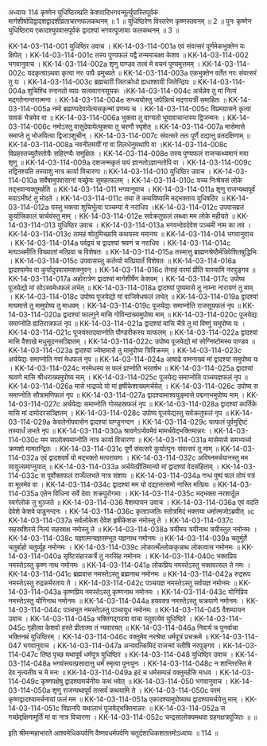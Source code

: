 अध्यायः 114
कृष्णेन युधिष्ठिरम्प्रति केशवादिभगवन्मूर्त्युपास्तिपूर्वकं मार्गशीर्षादिद्वादशद्वादशीव्रताचरणफलकथनम् ॥ 1 ॥ युधिष्ठिरेण विस्तरेण कृष्णस्तवनम् ॥ 2 ॥ पुनः कृष्णेन युधिष्ठिराय एकादश्युपवासपूर्वकं द्वादश्यां भगवत्पूजायाः फलकथनम् ॥ 3 ॥

KK-14-03-114-001	युधिष्ठिर उवाच ।
KK-14-03-114-001a	एवं संवत्सरं पूर्णमेकभुक्तेन यः क्षिपेत् ।
KK-14-03-114-001c	तस्य पुण्यफलं यद्वै तन्ममाचक्ष्व केशव ॥
KK-14-03-114-002	भगवानुवाच ।
KK-14-03-114-002a	शृणु पाण्डव तत्त्वं मे वचनं पुण्यमुत्तमम् ।
KK-14-03-114-002c	यदकृत्वाऽथवा कृत्वा नरः पापैः प्रमुच्यते ॥
KK-14-03-114-003a	एकभुक्तेन वर्तेत नरः संवत्सरं तु यः ।
KK-14-03-114-003c	ब्रह्मचारी जितक्रोधो ह्यधश्शायी जितेन्द्रियः ॥
KK-14-03-114-004a	शुचिश्चि स्नानतो व्यग्रः सत्यवागनसूयकः ।KK-14-03-114-004c	अर्चन्नेव तु मां नित्यं मद्गतेनान्तरात्मना ।
KK-14-03-114-004e	सन्ध्ययोस्तु जपेन्नित्यं मद्गायत्रीं समाहितः ॥
KK-14-03-114-005a	नमो ब्रह्मण्यदेवायेत्यसकृन्मां प्रणम्य च ।
KK-14-03-114-005c	विप्रमग्रासने कृत्वा यावकं भैत्रमेव वा ॥
KK-14-03-114-006a	भुक्त्वा तु वाग्यतो भूमावाचान्तस्य द्विजन्मनः ।
KK-14-03-114-006c	नमोऽस्तु वासुदेवायेत्युक्त्वा तु चरणौ स्पृशेत् ॥
KK-14-03-114-007a	मासेमासे समाप्ते तु भोजयित्वा द्विजाञ्शुचीन् ।
KK-14-03-114-007c	संवत्सरे ततः पूर्णे दद्यात्तु व्रतदक्षिणाम् ॥
KK-14-03-114-008a	नवनीतमयीं गां वा तिलधेनुमथापि वा ।KK-14-03-114-008c	विप्रहस्तच्युतैस्तोयैः सहिरण्यैः समुक्षितः ।
KK-14-03-114-008e	तस्य पुण्यफलं राजन्कथ्यमानं मया शृणु ॥
KK-14-03-114-009a	दशजन्मकृतं पापं ज्ञानतोऽज्ञानतोपि वा ।
KK-14-03-114-009c	तद्विनश्यति तस्याशु नात्र कार्या विचारणा ॥
KK-14-03-114-010	युधिष्ठिर उवाच ।
KK-14-03-114-010a	सर्वेषामुपवासानां यच्छ्रेयः सुमहत्फलम् ।
KK-14-03-114-010c	यच्च निःश्रेयसं लोके तद्भवान्वक्तुमर्हति ॥
KK-14-03-114-011	भगवानुवाच ।
KK-14-03-114-011a	शृणु राजन्यथापूर्वं मयाऽभीष्टं तु मोदते ।
KK-14-03-114-011c	तथा ते कथयिष्यामि मद्भक्ताय युधिषठिर ॥
KK-14-03-114-012a	यस्तु भक्त्या शुचिर्भूत्वा पञ्चम्यां मे नराधिप ।KK-14-03-114-012c	उपवासव्रतं कुर्यात्त्रिकालं चार्चयंस्तु माम् ।
KK-14-03-114-012e	सर्वक्रतुफलं लब्ध्वा मम लोके महीयते ॥
KK-14-03-114-013	युधिष्ठिर उवाच ।
KK-14-03-114-013a	भगवन्देवदेवेश पञ्चमी नाम का तव ।
KK-14-03-114-013c	तामहं श्रोतुमिच्छामि कथयस्व ममानघ ॥
KK-14-03-114-014	भगवानुवाच ।
KK-14-03-114-014a	पर्वद्वयं च द्वादश्यां श्रवणं च नराधिप ।
KK-14-03-114-014c	मत्पञ्चमीति विख्यातां मत्प्रिया च विशेषतः ॥
KK-14-03-114-015a	तस्मात्तु ब्राह्मणश्रेष्ठैर्मन्निवेशितबुद्धिभिः ।
KK-14-03-114-015c	उपवासस्तु कर्तव्यो मत्प्रियार्तं विशेषतः ॥
KK-14-03-114-016a	द्वादश्यामेव वा कुर्यादुपवासमशक्नुवन् ।
KK-14-03-114-016c	तेनाहं परमां प्रीति यास्यामि नरपुङ्गव ॥
KK-14-03-114-017a	अहोरात्रेण द्वादश्यां मार्गशीर्षेण केशवम् ।
KK-14-03-114-017c	उपोष्य पूजयेद्यो मां सोऽस्वमेधफलं लभेत् ॥
KK-14-03-114-018a	द्वादश्यां पुष्यमासे तु नाम्ना नारायणं तु माम् ।
KK-14-03-114-018c	उपोष्य पूजयेद्यो मां वाजिमेधफलं लभेत् ॥
KK-14-03-114-019a	द्वादश्यां माघमासे तु मामुपोष्य तु माधवम् ।
KK-14-03-114-019c	पूजयेद्यः समाप्नोति राजसूयफलं नृप ॥
KK-14-03-114-020a	द्वादश्यां फाल्गुने मासि गोविन्दाख्यमुपोष्य माम् ॥
KK-14-03-114-020c	पूजयेद्यः समाप्नोति ह्यतिरात्रफलं नृप ॥
KK-14-03-114-021a	द्वादश्यां मासि चैत्रे तु मां विष्णुं समुपोष्य यः ।
KK-14-03-114-021c	पूजयंस्तदवाप्नोति पौण्डरीकस्य यत्फलम् ॥
KK-14-03-114-022a	द्वादश्यां मासि वैशाखे मधुसूदनसञ्ज्ञितम् ।
KK-14-03-114-022c	उपोष्य पूजयेद्यो मां सोग्निष्टोमस्य पाण्डव ॥
KK-14-03-114-023a	द्वादश्यां ज्येष्ठमासे तु मामुपोष्य त्रिविक्रमम् ।
KK-14-03-114-023c	अर्ययेद्यः समाप्नोति गवां मेधफलं नृप ॥
KK-14-03-114-024a	आषाढे वामनाख्यं मां द्वादश्यां समुपोष्य यः ।
KK-14-03-114-024c	नरमेधस्य स फलं प्राप्नोति भरतर्षभ ॥
KK-14-03-114-025a	द्वादश्यां श्रावणे मासि श्रीधराख्यमुपोष्य माम् ।
KK-14-03-114-025c	पूजयेद्य समाप्नोति पञ्चयज्ञफलं नृप ॥
KK-14-03-114-026a	मासे भाद्रपदे यो मां हृषीकेशाख्यमर्चयेत् ।
KK-14-03-114-026c	उपोष्य स समाप्नोति सौत्रामणिफलं नृप ॥
KK-14-03-114-027a	द्वादश्यामाश्वयुङ्मासे पद्मनाभमुपोष्य माम् ।
KK-14-03-114-027c	अर्चयेद्यः समाप्नोति गोसहस्रफलं नृप ॥
KK-14-03-114-028a	द्वादश्यां कार्तिके मासि मां दामोदरसञ्ज्ञितम् ।
KK-14-03-114-028c	उपोष्य पूजयेद्यस्तु सर्वक्रतुफलं नृप ॥
KK-14-03-114-029a	केवलेनोपवासेन द्वादश्यां पाण्डुनन्दन ।
KK-14-03-114-029c	यत्फलं पूर्वमुद्दिष्टं तस्यार्धं लभते नृप ॥
KK-14-03-114-030a	श्रावणेऽप्येवमेवं मामर्चयेद्भक्तिमान्नरः ।
KK-14-03-114-030c	मम सालोक्यमाप्नोति नात्र कार्या विचारणा ॥
KK-14-03-114-031a	मासेमासे समभ्यर्च्य क्रमशो मामतन्द्रितः ।
KK-14-03-114-031c	पूर्णे संवत्सरे कुर्यात्पुनः संवत्सरं तु माम् ॥
KK-14-03-114-032a	एवं द्वादशवर्षं यो मद्भक्तो मत्परायणः ।
KK-14-03-114-032c	अविघ्नमर्चयानस्तु मम सायुज्यमाप्नुयात् ॥
KK-14-03-114-033a	अर्चयेत्प्रीतिमान्यो मां द्वादश्यां वेदसंहिताम् ।
KK-14-03-114-033c	स पूर्वोक्तफलं राजँल्लभते नात्र संशयः ॥
KK-14-03-114-034a	गन्धं पुष्पं फलं तोयं पत्रं वा मूलमेव वा ।
KK-14-03-114-034c	द्वादश्यां मम यो दद्यात्तत्समो नास्ति मत्प्रियः ॥
KK-14-03-114-035a	एतेन विधिना सर्वे देवाः शक्रपुरोगमाः ।
KK-14-03-114-035c	मद्भक्ता नरशार्दूल स्वर्गलोकं तु भुञ्जते ॥
KK-14-03-114-036	वैशम्पायन उवाच ।
KK-14-03-114-036a	एवं वदति देवेशे केशवे पाडुनन्दनः ।
KK-14-03-114-036c	कृताञ्जलिः स्तोत्रमिदं भक्त्तया धर्मात्मजोऽब्रवीत् ॥c
KK-14-03-114-037a	सर्वलोकेश देवेश हृषीकेशक नमोस्तु ते ।
KK-14-03-114-037c	सहस्रशिरसे नित्यं सहस्राक्ष नमोस्तु ते ॥
KK-14-03-114-038a	त्रयीमय त्रयीनाथ त्रयीस्तुत नमोनमः ।
KK-14-03-114-038c	यज्ञात्मन्यज्ञसम्भूत यज्ञनाथ नमोनमः ॥
KK-14-03-114-039a	चतुर्मूर्ते चतुर्बाहो चतुर्व्यूह नमोनमः ।
KK-14-03-114-039c	लोकात्मँल्लोककृन्नाथ लोकावास नमोनमः ॥
KK-14-03-114-040a	सृष्टिसंहारकर्त्रे तु नरसिंह नमोनमः ।
KK-14-03-114-040c	भक्तप्रिय नमस्तेऽस्तु कृष्ण नाथ नमोनमः ॥
KK-14-03-114-041a	लोकप्रिय नमस्तेऽस्तु भक्तवत्सल ते नमः ।
KK-14-03-114-041c	ब्रह्मवास नमस्तेऽस्तु ब्रह्मनाथ नमोनमः ॥
KK-14-03-114-042a	रुद्ररूप नमस्तेऽस्तु रुद्रकर्मरताय ते ।
KK-14-03-114-042c	पञ्चयज्ञ नमस्तेऽस्तु सर्वयज्ञ नमोनमः ॥
KK-14-03-114-043a	कृष्णप्रिय नमस्तेऽस्तु कृष्णनाथ नमोनमः ।
KK-14-03-114-043c	योगिप्रिय नमस्तेऽस्तु योगिनाथ नमोनमः ॥
KK-14-03-114-044a	हयवक्त्र नमस्तेऽस्तु चक्रपाणे नमोनमः ।
KK-14-03-114-044c	पञ्चभूत नमस्तेऽस्तु पञ्चायुध नमोनमः ॥
KK-14-03-114-045	वैशम्पायन उवाच ।
KK-14-03-114-045a	भक्तिगद्गदया वाचा स्तुवत्येवं युधिष्ठिरे ।
KK-14-03-114-045c	गृहीत्वा केशवो हस्ते प्रीतात्मा तं न्यवारयत् ॥
KK-14-03-114-046a	निवार्य च पुनर्वाचा भक्तिनम्रं युधिष्ठिरम् ।
KK-14-03-114-046c	वक्तुमेव नरश्रेष्ठ धर्मपूत्रं प्रचक्रमे ॥
KK-14-03-114-047	भगवानुवाच ।
KK-14-03-114-047a	अन्यवत्किमिदं राजन्मां स्तौषि नरपुङ्गव ।
KK-14-03-114-047c	तिष्ठ पृच्छ यथापूर्वं धर्मपूत्र युधिष्ठिर ॥
KK-14-03-114-048	युधिष्ठिर उवाच ।
KK-14-03-114-048a	भगवंस्त्वत्प्रसादात्तु धर्मं स्मृत्वा पुनःपुनः ।
KK-14-03-114-048c	न शान्तिरस्ति मे देव नृत्यतीव च मे मनः ॥
KK-14-03-114-049a	इदं च धर्मसम्पन्नं वक्तुमर्हसि माधव ।
KK-14-03-114-049c	कृष्णपक्षेषु द्वादश्यामर्चनीयः कथं भवेत् ॥
KK-14-03-114-050	भगवानुवाच ।
KK-14-03-114-050a	शृणु राजन्यथापूर्वं तत्सर्वं कथयामि ते ।
KK-14-03-114-050c	परमं कृष्णद्वादश्यामर्चनायां फलं मम ॥
KK-14-03-114-051a	एकादश्यामुपोष्याथ द्वादश्यामर्चयेत्तु माम् ।
KK-14-03-114-051c	विप्रानपि यथालाभं पूजयेद्भक्तिमान्नरः ॥
KK-14-03-114-052a	स गच्छेद्दक्षिणामूर्तिं मां वा नात्र विचारणा ।
KK-14-03-114-052c	चन्द्रसालोक्यमथवा ग्रहनक्षत्रपूजितः ॥ ॥

इति श्रीमन्महाभारते आश्वमेधिकपर्वणि वैष्णवधर्मपर्वणि चतुर्दशाधिकशततमोऽध्यायः ॥ 114 ॥
	
